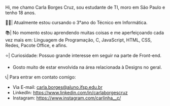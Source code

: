 Hi, me chamo Carla Borges Cruz, sou estudante de TI, moro em São Paulo e tenho 18 anos.

👩‍💻| Atualmente estou cursando o 3°ano do Técnico em Informática.

📚| No momento estou aprendendo muitas coisas e me aperfeiçoando cada vez mais em: Linguagem de Programação, C, JavaScript, HTML, CSS, Redes, Pacote Office, e afins.

⭐| Curiosidade: Possuo grande interesse em seguir na parte de Front-end.
- Gosto muito de estar envolvida na área relacionada à Designs no geral.

📞| Para entrar em contato comigo: 
- Via E-mail: carla.borges@aluno.ifsp.edu.br
- LinkedIn: https://www.linkedin.com/in/carlaborgescruz
- Instagram: https://www.instagram.com/carlinha__c/

